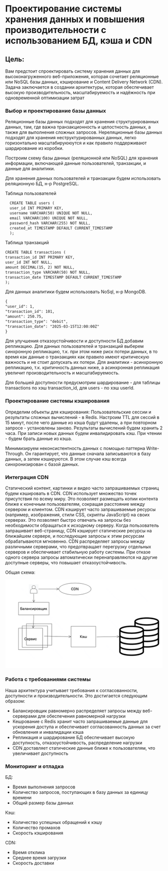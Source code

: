 # Проектирование системы хранения данных и повышения производительности с использованием БД, кэша и CDN

## Цель:
Вам предстоит спроектировать систему хранения данных для высоконагруженного веб-приложения, которая сочетает реляционные или NoSQL базы данных, кэширование и Content Delivery Network (CDN). Задача заключается в создании архитектуры, которая обеспечивает высокую производительность, масштабируемость и надёжность при одновременной оптимизации затрат

### Выбор и проектирование базы данных

Реляционные базы данных подходят для хранения структурированных данных, там, где важна транзакционность и целостность данных,
а также для выполнения сложных запросов. 
Нереляционные базы данных подходят для хранения неструктурированных данных, легко горизонтально масштабируююутся 
и как правило поддерживают шардирование из коробки.

Построим схему базы данных (реляционной или NoSQL) для хранения информации, включающей данные пользователей, транзакции, и данные для аналитики.

Для хранения данных пользователей и транзакции будем использовать реляционную БД, н-р PostgreSQL.

Таблица пользователей
```
  CREATE TABLE users (
  user_id INT PRIMARY KEY,
  username VARCHAR(50) UNIQUE NOT NULL,
  email VARCHAR(100) UNIQUE NOT NULL,
  password_hash VARCHAR(255) NOT NULL,
  created_at TIMESTAMP DEFAULT CURRENT_TIMESTAMP
  );
```

Таблица транзакций
```
CREATE TABLE transactions (
transaction_id INT PRIMARY KEY,
user_id INT NOT NULL,
amount DECIMAL(15, 2) NOT NULL,
transaction_type VARCHAR(50) NOT NULL,
transaction_date TIMESTAMP DEFAULT CURRENT_TIMESTAMP
);
```

Для данных аналитики будем использовать NoSql, н-р MongoDB.

```
{
"user_id": 1,
"transaction_id": 101,
"amount": 250.75,
"transaction_type": "debit",
"transaction_date": "2025-03-15T12:00:00Z"
}
```

Для улучшения отказоустойчивости и доступности БД добавим репликацию. 
Для данных пользователей и транзакций выберем синхронную репликацию, т.к. при этом ниже риск потери данных, в то время как данные о транзакциях как правило имеют критическую важность и не стоит допускать их потери.
Для аналитики - асинхронную репликацию, т.к. критичность данных ниже, а асинхронная репликация увеличит производительность и масштабируемость.

Для большей доступности предусмотрим шардирование - для таблицы transactions по хэш transaction_id,
для users - по хэш userId. 

### Проектирование системы кэширования

Определим объекты для кэширования:
Пользовательские сессии и результаты сложных вычислений - в Redis. Настроим TTL для сессий в 15 минут, 
после чего данные из кэша будут удалены, а при повторном запросе - установлены заново. 
Результаты вычислений будем хранить 2 часа. При записи новых данных будем инвалидировать кэш. При чтении - будем брать данные из кэша.

Минимизируем неконсистентность данных с помощью паттерна Write-Through. Он гарантирует, что данные сначала записываются в базу данных, а затем кэшируются. В этом случае кэш всегда синхронизирован с базой данных.

### Интеграция CDN

 Статический контент, картинки и видео часто запрашиваемых страниц будем кэшировать в CDN.
 CDN использует множество точек присутствия по всему миру. Это позволяет размещать копии контента ближе к конечным пользователям, сокращая расстояние между сервером и клиентом.
 CDN кэширует часто запрашиваемые ресурсы (например, изображения, стили CSS, скрипты JavaScript) на своих серверах. Это позволяет быстро отвечать на запросы без необходимости обращаться к исходному серверу.
 Когда пользователь запрашивает веб-страницу, CDN кэширует статические ресурсы на ближайшем сервере, и последующие запросы к этим ресурсам обрабатываются мгновенно.
 CDN распределяет запросы между различными серверами, что предотвращает перегрузку отдельных серверов и обеспечивает стабильную работу системы.
 При отказе одного сервера запросы автоматически перенаправляются на другие доступные серверы, что повышает отказоустойчивость.
 
Общая схема:

![Image](schema.png)
### Работа с требованиями системы

Наша архитектура учитывает требования к согласованности, доступности и производительности. 
Это достигается следующим образом:
- Балансировщик равномерно распределяет запросы между веб-серверами для обеспечения равномерной нагрузки
- Кешрование с Redis хранит часто запрашиваемые данные для ускорения доступа и обеспечивает согласованность данных за счет обновления и инвалидации кэша
- Репликация и шардирование БД обеспечивает высокую доступность, отказоустойчивость, распределение нагрузки
- CDN доставляет статические данные ближе к пользователям, что увеличивает доступность

### Мониторинг и отладка

БД:
- Время выполнения запросов
- Количество запросов, поступающих в базу данных за единицу времени
- Общий размер базы данных

Кэш:
- Количество успешных обращений к кэшу
- Количество промахов
- Скорость кэширования

CDN:
- Время отклика
- Среднее время загрузки
- Скорость доставки
